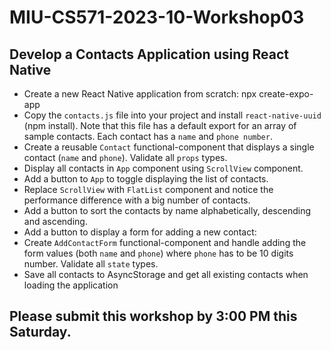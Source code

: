# MIU-CS571-2023-10-Workshop03
## Develop a Contacts Application using React Native
* Create a new React Native application from scratch: npx create-expo-app <your-app-name>
* Copy the `contacts.js` file into your project and install `react-native-uuid` (npm install). Note that this file has a default export for an array of sample contacts. Each contact has a `name` and `phone number`.
* Create a reusable `Contact` functional-component that displays a single contact (`name` and `phone`). Validate all `props` types.
* Display all contacts in `App` component using `ScrollView` component.
* Add a button to `App` to toggle displaying the list of contacts.
* Replace `ScrollView` with `FlatList` component and notice the performance difference with a big number of contacts.
* Add a button to sort the contacts by name alphabetically, descending and ascending.
* Add a button to display a form for adding a new contact:
* Create `AddContactForm` functional-component and handle adding the form values (both `name` and `phone`) where `phone` has to be 10 digits number. Validate all `state` types.
* Save all contacts to AsyncStorage and get all existing contacts when loading the application

## Please submit this workshop by 3:00 PM this Saturday.

